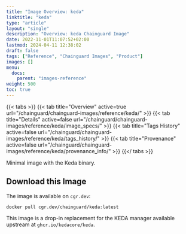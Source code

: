 ```yaml
---
title: "Image Overview: keda"
linktitle: "keda"
type: "article"
layout: "single"
description: "Overview: keda Chainguard Image"
date: 2022-11-01T11:07:52+02:00
lastmod: 2024-04-11 12:38:02
draft: false
tags: ["Reference", "Chainguard Images", "Product"]
images: []
menu: 
  docs: 
    parent: "images-reference"
weight: 500
toc: true
---
```


{{< tabs >}}
{{< tab title="Overview" active=true url="/chainguard/chainguard-images/reference/keda/" >}}
{{< tab title="Details" active=false url="/chainguard/chainguard-images/reference/keda/image_specs/" >}}
{{< tab title="Tags History" active=false url="/chainguard/chainguard-images/reference/keda/tags_history/" >}}
{{< tab title="Provenance" active=false url="/chainguard/chainguard-images/reference/keda/provenance_info/" >}}
{{</ tabs >}}



<!--overview:start-->
Minimal image with the Keda binary.
<!--overview:end-->

## Download this Image

The image is available on `cgr.dev`:

```
docker pull cgr.dev/chainguard/keda:latest
```


<!--body:start-->
This image is a drop-in replacement for the KEDA manager available upstream at `ghcr.io/kedacore/keda`.
<!--body:end-->

